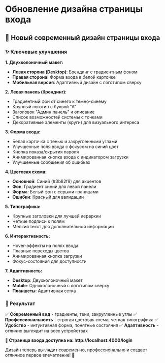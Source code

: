 # Обновление дизайна страницы входа

## 🎨 Новый современный дизайн страницы входа

### ✨ Ключевые улучшения

**1. Двухколоночный макет:**
- **Левая сторона (Desktop)**: Брендинг с градиентным фоном
- **Правая сторона**: Форма входа в белой карточке
- **Мобильная версия**: Адаптивный дизайн с логотипом сверху

**2. Левая панель (брендинг):**
- Градиентный фон от синего к темно-синему
- Крупный логотип с буквой "А"
- Заголовок "Админ панель" и описание
- Список возможностей системы с точками
- Декоративные элементы (круги) для визуального интереса

**3. Форма входа:**
- Белая карточка с тенью и закругленными углами
- Улучшенные поля ввода с фокусом на синий цвет
- Кнопка показа/скрытия пароля
- Анимированная кнопка входа с индикатором загрузки
- Улучшенные сообщения об ошибках

**4. Цветовая схема:**
- **Основной**: Синий (#3b82f6) для акцентов
- **Фон**: Градиент синий для левой панели
- **Форма**: Белый фон с серыми границами
- **Ошибки**: Красный для валидации

**5. Типографика:**
- Крупные заголовки для лучшей иерархии
- Четкие подписи к полям
- Мелкий текст для дополнительной информации

**6. Интерактивность:**
- Hover-эффекты на полях ввода
- Плавные переходы цветов
- Анимированная кнопка загрузки
- Фокус-состояния для доступности

**7. Адаптивность:**
- **Desktop**: Двухколоночный макет
- **Mobile**: Одноколоночный с логотипом сверху
- **Планшеты**: Адаптивная сетка

### 🎯 Результат

✅ **Современный вид** - градиенты, тени, закругленные углы
✅ **Профессиональность** - строгая цветовая схема, четкая типографика
✅ **Удобство** - интуитивная форма, понятные состояния
✅ **Адаптивность** - отлично выглядит на всех устройствах

**🚀 Страница входа доступна на: http://localhost:4000/login**

Дизайн теперь выглядит современно, профессионально и создает отличное первое впечатление! 🎨
